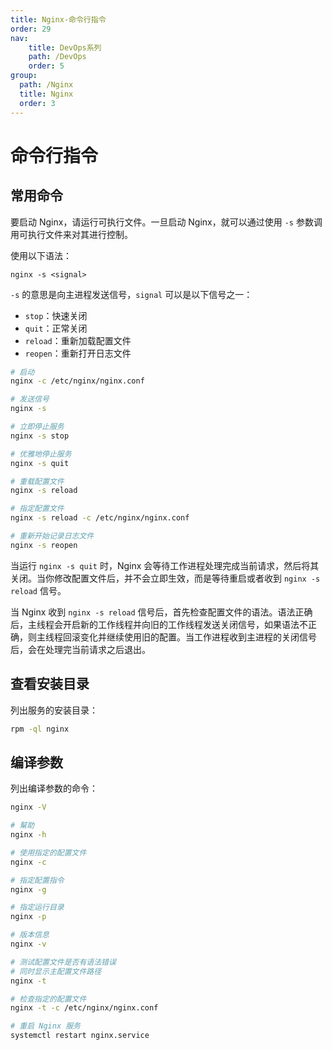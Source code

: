 ```yaml
---
title: Nginx-命令行指令
order: 29
nav:
    title: DevOps系列
    path: /DevOps
    order: 5
group:
  path: /Nginx
  title: Nginx
  order: 3
---
```


# 命令行指令

## 常用命令

要启动 Nginx，请运行可执行文件。一旦启动 Nginx，就可以通过使用 `-s` 参数调用可执行文件来对其进行控制。

使用以下语法：

```
nginx -s <signal>
```

`-s` 的意思是向主进程发送信号，`signal` 可以是以下信号之一：

- `stop`：快速关闭
- `quit`：正常关闭
- `reload`：重新加载配置文件
- `reopen`：重新打开日志文件

```bash
# 启动
nginx -c /etc/nginx/nginx.conf

# 发送信号
nginx -s

# 立即停止服务
nginx -s stop

# 优雅地停止服务
nginx -s quit

# 重载配置文件
nginx -s reload

# 指定配置文件
nginx -s reload -c /etc/nginx/nginx.conf

# 重新开始记录日志文件
nginx -s reopen
```

当运行 `nginx -s quit` 时，Nginx 会等待工作进程处理完成当前请求，然后将其关闭。当你修改配置文件后，并不会立即生效，而是等待重启或者收到 `nginx -s reload` 信号。

当 Nginx 收到 `nginx -s reload` 信号后，首先检查配置文件的语法。语法正确后，主线程会开启新的工作线程并向旧的工作线程发送关闭信号，如果语法不正确，则主线程回滚变化并继续使用旧的配置。当工作进程收到主进程的关闭信号后，会在处理完当前请求之后退出。

## 查看安装目录

列出服务的安装目录：

```bash
rpm -ql nginx
```

## 编译参数

列出编译参数的命令：

```bash
nginx -V

# 幫助
nginx -h

# 使用指定的配置文件
nginx -c

# 指定配置指令
nginx -g

# 指定运行目录
nginx -p

# 版本信息
nginx -v

# 测试配置文件是否有语法错误
# 同时显示主配置文件路径
nginx -t

# 检查指定的配置文件
nginx -t -c /etc/nginx/nginx.conf

# 重启 Nginx 服务
systemctl restart nginx.service
```
